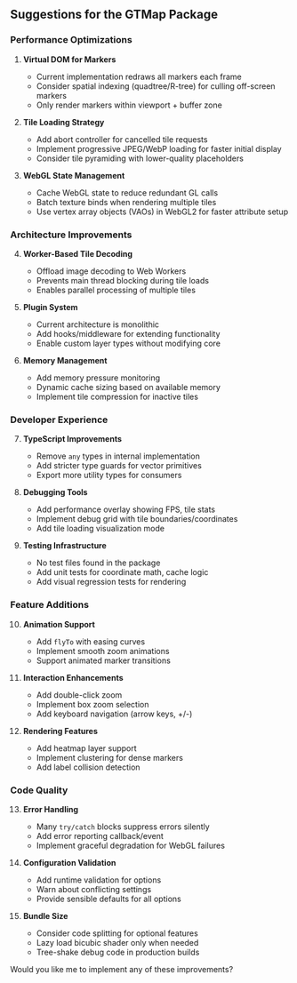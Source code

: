 ## Suggestions for the GTMap Package

### Performance Optimizations

1. **Virtual DOM for Markers**
   - Current implementation redraws all markers each frame
   - Consider spatial indexing (quadtree/R-tree) for culling off-screen markers
   - Only render markers within viewport + buffer zone

2. **Tile Loading Strategy**
   - Add abort controller for cancelled tile requests
   - Implement progressive JPEG/WebP loading for faster initial display
   - Consider tile pyramiding with lower-quality placeholders

3. **WebGL State Management**
   - Cache WebGL state to reduce redundant GL calls
   - Batch texture binds when rendering multiple tiles
   - Use vertex array objects (VAOs) in WebGL2 for faster attribute setup

### Architecture Improvements

4. **Worker-Based Tile Decoding**
   - Offload image decoding to Web Workers
   - Prevents main thread blocking during tile loads
   - Enables parallel processing of multiple tiles

5. **Plugin System**
   - Current architecture is monolithic
   - Add hooks/middleware for extending functionality
   - Enable custom layer types without modifying core

6. **Memory Management**
   - Add memory pressure monitoring
   - Dynamic cache sizing based on available memory
   - Implement tile compression for inactive tiles

### Developer Experience

7. **TypeScript Improvements**
   - Remove `any` types in internal implementation
   - Add stricter type guards for vector primitives
   - Export more utility types for consumers

8. **Debugging Tools**
   - Add performance overlay showing FPS, tile stats
   - Implement debug grid with tile boundaries/coordinates
   - Add tile loading visualization mode

9. **Testing Infrastructure**
   - No test files found in the package
   - Add unit tests for coordinate math, cache logic
   - Add visual regression tests for rendering

### Feature Additions

10. **Animation Support**
    - Add `flyTo` with easing curves
    - Implement smooth zoom animations
    - Support animated marker transitions

11. **Interaction Enhancements**
    - Add double-click zoom
    - Implement box zoom selection
    - Add keyboard navigation (arrow keys, +/-)

12. **Rendering Features**
    - Add heatmap layer support
    - Implement clustering for dense markers
    - Add label collision detection

### Code Quality

13. **Error Handling**
    - Many `try/catch` blocks suppress errors silently
    - Add error reporting callback/event
    - Implement graceful degradation for WebGL failures

14. **Configuration Validation**
    - Add runtime validation for options
    - Warn about conflicting settings
    - Provide sensible defaults for all options

15. **Bundle Size**
    - Consider code splitting for optional features
    - Lazy load bicubic shader only when needed
    - Tree-shake debug code in production builds

Would you like me to implement any of these improvements?